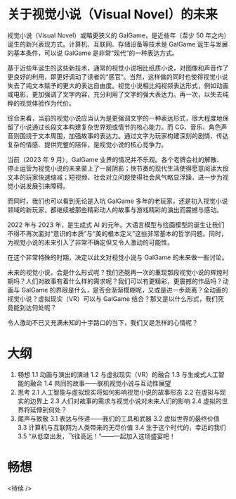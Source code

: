 # 关于视觉小说（Visual Novel）的未来

视觉小说（Visual Novel）或略更狭义的 GalGame，是近些年（至少 50 年之内）诞生的新兴表现方式。计算机、互联网、存储设备等技术是 GalGame 诞生与发展的基本条件，可以说 GalGame 是非常“现代”的一种表达方式。

基于近些年诞生的这些新技术，通常的视觉小说相比纸质小说，对图像和声音作了更良好的利用，即更好调动了读者的“感官”。当然，这样做的同时也使得视觉小说失去了纯文本赋予的更大的表达自由度。视觉小说相比纯视频表达形式，例如动画或电影，更加强调了文字内容，充分利用了文字的强大表达力。再一次，以失去纯粹的视觉体验作为代价。

综合来看，当前的视觉小说应当认为是更强调文字的一种表达形式，很大程度地保留了小说通过长段文本构建复杂世界观或情节的核心能力。而 CG、音乐、角色声音则围绕于文本周围，加强故事的表达力。通过文字为玩家构建深刻的剧情、传达复杂的情感、提供完整的陪伴，是视觉小说的核心竞争力。

当前（2023 年 9 月），GalGame 业界的情况并不乐观。各个老牌会社的解散、停止运营为视觉小说的未来蒙上了一层阴影；快节奏的现代生活使得愿意阅读大段文本的玩家快速缩减；短视频、社会对立问题使得社会风气略显浮躁，进一步为视觉小说发展引来障碍。

而同时，我们也可以看到无论是入坑 GalGame 多年的老玩家，还是初入视觉小说领域的新玩家，都继续被那些精彩动人的故事与游戏精彩的演出而震撼与感动。

2022 年与 2023 年，是生成式 AI 的元年。大语言模型与绘画模型的诞生让我们不得不再次面对“意识的本质”与“美的根本定义”这些非常基本的哲学问题。同时，为视觉小说的未来引入了非常不确定但又令人激动的可能性。

在这个非常特殊的时期，决定以此文对视觉小说与 GalGame 的未来做一些讨论。

未来的视觉小说，会是什么形式呢？我们还能再一次的重现那段视觉小说的辉煌时期吗？人们对故事有着什么样的需求呢？我们可以有更精彩，更震撼的作品吗？动画与 GalGame 的界限是什么，是否会渐渐模糊呢，又或是进一步疏离？全动画的视觉小说？虚拟现实（VR）可以与 GalGame 结合？那又是以什么形式，我们究竟能到达何处呢？

令人激动不已又充满未知的十字路口的当下，我们又是怎样的心情呢？

# 大纲

1. 畅想
   1.1 动画与演出的演进
   1.2 与虚拟现实（VR）的融合
   1.3 与生成式人工智能的融合
   1.4 共同的故事——联机视觉小说与互动性展望
2. 思考
   2.1 人工智能与虚拟现实将如何影响视觉小说的故事形态
   2.2 在虚拟与现实的边界上
   2.3 人们对故事的需求与视觉小说对未来人们的影响
   2.4 虚拟的世界将延伸到何处？
3. 尾声与致敬
   3.1 表达与传递——我们的工具和武器
   3.2 虚拟世界的最终价值
   3.3 计算机与互联网为人类带来的无尽价值
   3.4 生于这个时代的，幸运的我们
   3.5 “从低空出发，飞往高远！”——一起加入这场盛宴吧！

# 畅想

<待续 />
